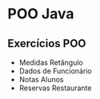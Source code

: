 # POO Java

## Exercícios POO
* Medidas Retângulo
* Dados de Funcionário
* Notas Alunos
* Reservas Restaurante
